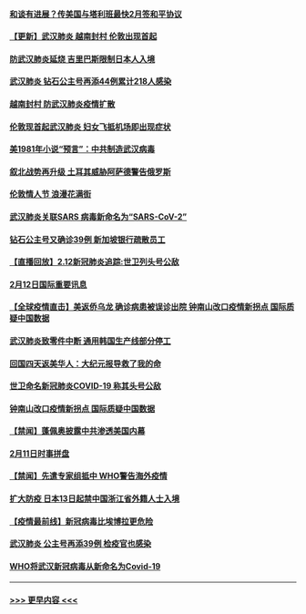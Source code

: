 #### [和谈有进展？传美国与塔利班最快2月签和平协议](../pages/prog202/a102776291.md?t=02131802) 
#### [【更新】武汉肺炎 越南封村 伦敦出现首起](../pages/prog202/a102770740.md?t=02131802) 
#### [防武汉肺炎延烧 吉里巴斯限制日本人入境](../pages/prog202/a102776276.md?t=02131802) 
#### [武汉肺炎 钻石公主号再添44例累计218人感染](../pages/prog202/a102776089.md?t=02131802) 
#### [越南封村 防武汉肺炎疫情扩散](../pages/prog202/a102776214.md?t=02131802) 
#### [伦敦现首起武汉肺炎 妇女飞抵机场即出现症状](../pages/prog202/a102776031.md?t=02131802) 
#### [美1981年小说“预言”：中共制造武汉病毒](../pages/prog202/a102775980.md?t=02131802) 
#### [叙北战势再升级 土耳其威胁阿萨德警告俄罗斯](../pages/prog202/a102775904.md?t=02131802) 
#### [伦敦情人节 浪漫花满街](../pages/prog202/a102775786.md?t=02131802) 
#### [武汉肺炎关联SARS 病毒新命名为“SARS-CoV-2”](../pages/prog202/a102775719.md?t=02131802) 
#### [钻石公主号又确诊39例 新加坡银行疏散员工](../pages/prog202/a102775691.md?t=02131802) 
#### [【直播回放】2.12新冠肺炎追踪:世卫列头号公敌](../pages/prog202/a102775541.md?t=02131802) 
#### [2月12日国际重要讯息](../pages/prog202/a102775437.md?t=02131802) 
#### [【全球疫情直击】美返侨乌龙 确诊病患被误诊出院 钟南山改口疫情新拐点 国际质疑中国数据](../pages/prog202/a102775378.md?t=02131802) 
#### [武汉肺炎致零件中断 通用韩国生产线部分停工](../pages/prog202/a102775365.md?t=02131802) 
#### [回国四天返美华人：大纪元报导救了我的命](../pages/prog202/a102775342.md?t=02131802) 
#### [世卫命名新冠肺炎COVID-19 称其头号公敌](../pages/prog202/a102775196.md?t=02131802) 
#### [钟南山改口疫情新拐点 国际质疑中国数据](../pages/prog202/a102775178.md?t=02131802) 
#### [【禁闻】蓬佩奥披露中共渗透美国内幕](../pages/prog202/a102775129.md?t=02131802) 
#### [2月11日时事拼盘](../pages/prog202/a102775140.md?t=02131802) 
#### [【禁闻】先遣专家组抵中 WHO警告海外疫情](../pages/prog202/a102775112.md?t=02131802) 
#### [扩大防疫 日本13日起禁中国浙江省外籍人士入境](../pages/prog202/a102775051.md?t=02131802) 
#### [【疫情最前线】新冠病毒比埃博拉更危险](../pages/prog202/a102775043.md?t=02131802) 
#### [武汉肺炎 公主号再添39例 检疫官也感染](../pages/prog202/a102775031.md?t=02131802) 
#### [WHO将武汉新冠病毒从新命名为Covid-19](../pages/prog202/a102774891.md?t=02131802) 

----
#### [ >>> 更早内容 <<< ](../indexes/prog202-earlier.md)
